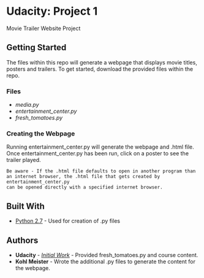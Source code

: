 # Udacity: Project 1

Movie Trailer Website Project

## Getting Started

The files within this repo will generate a webpage that displays movie titles, posters and trailers. 
To get started, download the provided files within the repo. 

### Files

* *media.py*
* *entertainment_center.py*
* *fresh_tomatoes.py*

### Creating the Webpage

Running entertainment_center.py will generate the webpage and .html file. Once entertainment_center.py has been run, click on a
poster to see the trailer played.

```
Be aware - If the .html file defaults to open in another program than an internet browser, the .html file that gets created by entertainment_center.py
can be opened directly with a specified internet browser.
```

## Built With

* [Python 2.7](https://www.python.org) - Used for creation of .py files

## Authors

* **Udacity** - *[Initial Work](https://github.com/udacity/ud036_StarterCode)* - Provided fresh_tomatoes.py and course content.
* **Kohl Meister** - Wrote the additional .py files to generate the content for the webpage.